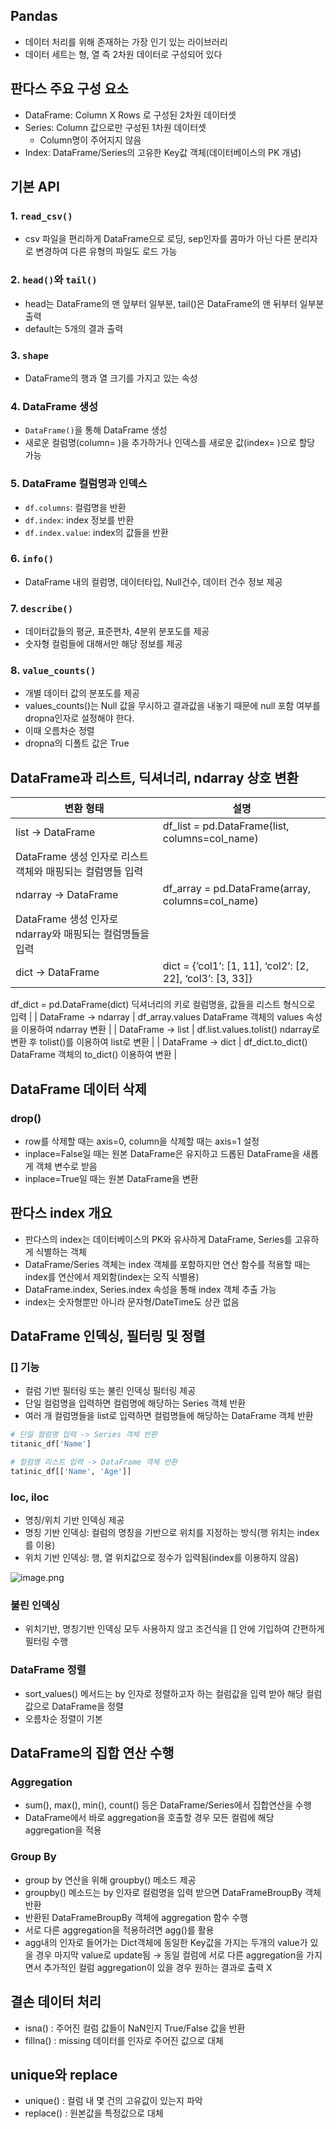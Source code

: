 ## Pandas

- 데이터 처리를 위해 존재하는 가장 인기 있는 라이브러리
- 데이터 세트는 형, 열 즉 2차원 데이터로 구성되어 있다

## 판다스 주요 구성 요소

- DataFrame: Column X Rows 로 구성된 2차원 데이터셋
- Series: Column 값으로만 구성된 1차원 데이터셋
    - Column명이 주어지지 않음
- Index: DataFrame/Series의 고유한 Key값 객체(데이터베이스의 PK 개념)

## 기본 API

### 1. `read_csv()`

- csv 파일을 편리하게 DataFrame으로 로딩, sep인자를 콤마가 아닌 다른 분리자로 변경하여 다른 유형의 파일도 로드 가능

### 2. `head()`와 `tail()`

- head는 DataFrame의 맨 앞부터 일부분, tail()은 DataFrame의 맨 뒤부터 일부분 출력
- default는 5개의 결과 출력

### 3. `shape`

- DataFrame의 행과 열 크기를 가지고 있는 속성

### 4. DataFrame 생성

- `DataFrame()`을 통해 DataFrame 생성
- 새로운 컬럼명(column= )을 추가하거나 인덱스를 새로운 값(index= )으로 할당 가능

### 5. DataFrame 컬럼명과 인덱스

- `df.columns`: 컬럼명을 반환
- `df.index`: index 정보를 반환
- `df.index.value`: index의 값들을 반환

### 6. `info()`

- DataFrame 내의 컬럼명, 데이터타입, Null건수, 데이터 건수 정보 제공

### 7. `describe()`

- 데이터값들의 평균, 표준편차, 4분위 분포도를 제공
- 숫자형 컬럼들에 대해서만 해당 정보를 제공

### 8. `value_counts()`

- 개별 데이터 값의 분포도를 제공
- values_counts()는 Null 값을 무시하고 결과값을 내놓기 때문에 null 포함 여부를 dropna인자로 설정해야 한다.
- 이때 오름차순 정렬
- dropna의 디폴트 값은 True

## DataFrame과 리스트, 딕셔너리, ndarray 상호 변환

| 변환 형태 | 설명 |
| --- | --- |
| list → DataFrame | df_list = pd.DataFrame(list, columns=col_name)
DataFrame 생성 인자로 리스트 객체와 매핑되는 컬럼명들 입력 |
| ndarray → DataFrame | df_array = pd.DataFrame(array, columns=col_name)
DataFrame 생성 인자로 ndarray와 매핑되는 컬럼명들을 입력 |
| dict → DataFrame | dict = {’col1’: [1, 11], ‘col2’: [2, 22], ‘col3’: [3, 33]}
df_dict = pd.DataFrame(dict)
딕셔너리의 키로 컬럼명을, 값들을 리스트 형식으로 입력 |
| DataFrame → ndarray | df_array.values
DataFrame 객체의 values 속성을 이용하여 ndarray 변환 |
| DataFrame → list | df.list.values.tolist()
ndarray로 변환 후 tolist()를 이용하여 list로 변환 |
| DataFrame → dict | df_dict.to_dict()
DataFrame 객체의 to_dict() 이용하여 변환 |

## DataFrame 데이터 삭제

### drop()

- row를 삭제할 때는 axis=0, column을 삭제할 때는 axis=1 설정
- inplace=False일 때는 원본 DataFrame은 유지하고 드롭된 DataFrame을 새롭게 객체 변수로 받음
- inplace=True일 때는 원본 DataFrame을 변환

## 판다스 index 개요

- 판다스의 index는 데이터베이스의 PK와 유사하게 DataFrame, Series를 고유하게 식별하는 객체
- DataFrame/Series 객체는 index 객체를 포함하지만 연산 함수를 적용할 때는 index를 연산에서 제외함(index는 오직 식별용)
- DataFrame.index, Series.index 속성을 통해 index 객체 추출 가능
- index는 숫자형뿐만 아니라 문자형/DateTime도 상관 없음

## DataFrame 인덱싱, 필터링 및 정렬

### [] 기능

- 컬럼 기반 필터링 또는 불린 인덱싱 필터링 제공
- 단일 컬럼명을 입력하면 컬럼명에 해당하는 Series 객체 반환
- 여러 개 컬럼명들을 list로 입력하면 컬럼명들에 해당하는 DataFrame 객체 반환

```python
# 단일 컬럼명 입력 -> Series 객체 반환
titanic_df['Name']

# 컬럼명 리스트 입력 -> DataFrame 객체 반환
tatinic_df[['Name', 'Age']]
```

### loc, iloc

- 명칭/위치 기반 인덱싱 제공
- 명칭 기반 인덱싱: 컬럼의 명칭을 기반으로 위치를 지정하는 방식(행 위치는 index를 이용)
- 위치 기반 인덱싱: 행, 열 위치값으로 정수가 입력됨(index를 이용하지 않음)

![image.png](attachment:80900363-06e5-4d6e-8c8d-7c93258e2f86:image.png)

### 불린 인덱싱

- 위치기반, 명칭기반 인덱싱 모두 사용하지 않고 조건식을 [] 안에 기입하여 간편하게 필터링 수행

### DataFrame 정렬

- sort_values() 메서드는 by 인자로 정렬하고자 하는 컬럼값을 입력 받아 해당 컬럼값으로 DataFrame을 정렬
- 오름차순 정렬이 기본

## DataFrame의 집합 연산 수행

### Aggregation

- sum(), max(), min(), count() 등은 DataFrame/Series에서 집합연산을 수행
- DataFrame에서 바로 aggregation을 호출할 경우 모든 컬럼에 해당 aggregation을 적용

### Group By

- group by 연산을 위해 groupby() 메소드 제공
- groupby() 메소드는 by 인자로 컬럼명을 입력 받으면 DataFrameBroupBy 객체 반환
- 반환된 DataFrameBroupBy 객체에 aggregation 함수 수행
- 서로 다른 aggregation을 적용하려면 agg()를 활용
- agg내의 인자로 들어가는 Dict객체에 동일한 Key값을 가지는 두개의 value가 있을 경우 마지막 value로 update됨 → 동일 컬럼에 서로 다른 aggregation을 가지면서 추가적인 컬럼 aggregation이 있을 경우 원하는 결과로 출력 X

## 결손 데이터 처리

- isna() : 주어진 컬럼 값들이 NaN인지 True/False 값을 반환
- fillna() : missing 데이터를 인자로 주어진 값으로 대체

## unique와 replace

- unique() : 컬럼 내 몇 건의 고유값이 있는지 파악
- replace() : 원본값을 특정값으로 대체
